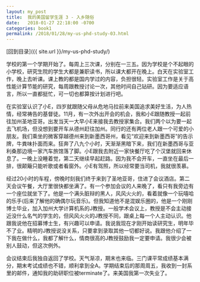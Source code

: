 ```yaml
---
layout: my_post
title:  我的美国留学生涯 3 - 入乡随俗
date:   2018-01-27 22:18:00 -0700
categories: book1
permalink: /2018/01/28/my-us-phd-study-03.html
---
```


[回到目录]({{ site.url }}/my-us-phd-study/)

学校的第一个学期开始了。每周上三次课，分别在一三五。因为学校是个不起眼的小学校，研究生院的学生大都是兼职读书，所以课大都开在晚上。白天在实验室工作，晚上去听课。课上教的都是国内学过的内容，负担很轻。实验室工作是关于高性能计算节能的研究，每周跟教授讨论一次，其他时间自己钻研。因为要适应语言，所以一直都挺忙，可一切也都算按计划进行吧。

在实验室认识了小E，四岁就跟随父母从危地马拉前来美国追求美好生活，为人热情，经常祷告的基督徒。11月，有一次外出开会的机会，我和小E跟随教授一起前往加州圣地亚哥。出发当天一大早小E来接我去教授家集合。我们两个以为要一起去飞机场，但没想到要开车从德州赶往加州。同行的还有两位老人跟一个可爱的小朋友。我们乘坐的微客穿越德州来到新墨西哥州，看见“欢迎来到新墨西哥”的告示牌，牛粪味扑面而来。狂奔了八九个小时，天渐渐黑暗下来，我们在新墨西哥与亚利桑那边境一家汽车旅馆落了脚。小E跟我去附近一家快餐厅吃了个汉堡就回来休息了。一晚上没睡着觉，第二天继续早起赶路。因为我不会开车，一直坐在最后一排，很颠簸只能听歌或者看窗外。小E有驾照，所以经常要当司机，我就很羡慕。

经过20小时的车程，傍晚时刻我们终于来到了圣地亚哥，住进了会议酒店。第二天会议午餐，大厅里很快都坐满了。有一个参加会议的人来晚了，看只有我旁边有一个座位就坐下了。他是一个满头脏辩的黑人，风风火火的，看着就像一个玩嘻哈的乐手(后来了解他的确偶尔玩音乐)。但我知道他不是混娱乐圈的，他是一个刚刚博士毕业，加入加州大学计算机系的J教授。一般学术会议上，教授是不会主动接近没什么名气的学生的，但风风火火的J教授不同，跟桌上每一个人主动认识。他跟我说他在招募博士生，有兴趣可以申请。我说我现在才刚开始读研究生，明年毕不了业。精明的J教授说没关系，只要拿到录取其他一切都好说。我跟他介绍了一下我在做什么，我都了解什么，情商很高的J教授鼓励我一定要申请。我很少会被别人鼓动，但这次例外。

会议结束后我独自返回了学校。天气渐凉，期末也来临。三门课平常成绩基本满分，期末考试成绩也不错，顺利拿到全A。学期结束后的那周周五，我收到一封系里的邮件，通知我的助研职位被terminate了。来美国我第一次失业了。

